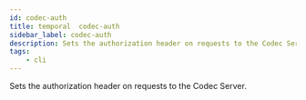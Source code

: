 ```yaml
---
id: codec-auth
title: temporal  codec-auth
sidebar_label: codec-auth
description: Sets the authorization header on requests to the Codec Server.
tags:
    - cli
---
```


Sets the authorization header on requests to the Codec Server.
